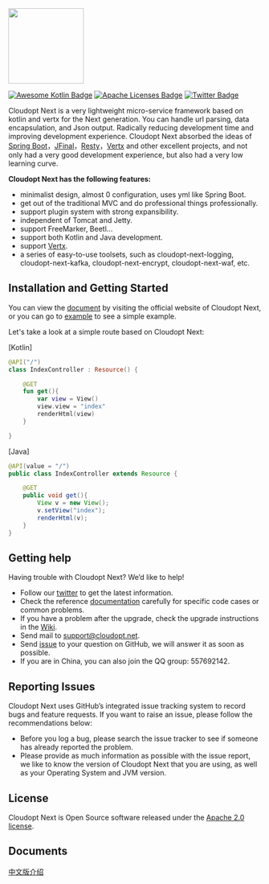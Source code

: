 <img src="https://www.cloudopt.net/static/images/logo.svg" width = "150"/>

<br />

[![Awesome Kotlin Badge](https://kotlin.link/awesome-kotlin.svg)](https://github.com/KotlinBy/awesome-kotlin) [![Apache Licenses Badge](https://img.shields.io/hexpm/l/plug.svg)](http://www.apache.org/licenses/LICENSE-2.0.html) [![Twitter Badge](https://img.shields.io/twitter/url/http/shields.io.svg?style=social&logo=twitter)](https://twitter.com/CloudoptLab)

Cloudopt Next is a very lightweight micro-service framework based on kotlin and vertx for the Next generation. You can handle url parsing, data encapsulation, and Json output. Radically reducing development time and improving development experience. Cloudopt Next absorbed the ideas of [Spring Boot](https://github.com/spring-projects/spring-boot)，[JFinal](https://github.com/jfinal/jfinal)，[Resty](https://github.com/Dreampie/Resty)，[Vertx](https://github.com/vert-x3/vertx-web) and other excellent projects, and not only had a very good development experience, but also had a very low learning curve.


**Cloudopt Next has the following features:**

- minimalist design, almost 0 configuration, uses yml like Spring Boot.
- get out of the traditional MVC and do professional things professionally.
- support plugin system with strong expansibility.
- independent of Tomcat and Jetty.
- support FreeMarker, Beetl...
- support both Kotlin and Java development.
- support [Vertx](http://vertx.io/).
- a series of easy-to-use toolsets, such as cloudopt-next-logging, cloudopt-next-kafka, cloudopt-next-encrypt, cloudopt-next-waf, etc.



## Installation and Getting Started

You can view the [document](https://next.cloudopt.net) by visiting the official website of Cloudopt Next, or you can go to [example](https://github.com/cloudoptlab/cloudopt-next-example) to see a simple example.

Let's take a look at a simple route based on Cloudopt Next:

[Kotlin]

````Kotlin
@API("/")
class IndexController : Resource() {

    @GET
    fun get(){
        var view = View()
        view.view = "index"
        renderHtml(view)
    }

}
````

[Java]
````Java
@API(value = "/")
public class IndexController extends Resource {

    @GET
    public void get(){
        View v = new View();
        v.setView("index");
        renderHtml(v);
    }
}
````

## Getting help

Having trouble with Cloudopt Next? We’d like to help!

- Follow our [twitter](https://twitter.com/CloudoptLab) to get the latest information.
- Check the reference [documentation](https://next.cloudopt.net) carefully for specific code cases or common problems.
- If you have a problem after the upgrade, check the upgrade instructions in the [Wiki](https://github.com/cloudoptlab/cloudopt-next/wiki).
- Send mail to support@cloudopt.net.
- Send [issue](https://github.com/cloudoptlab/cloudopt-next/issues) to your question on GitHub, we will answer it as soon as possible.
- If you are in China, you can also join the QQ group: 557692142.

## Reporting Issues

Cloudopt Next uses GitHub’s integrated issue tracking system to record bugs and feature requests. If you want to raise an issue, please follow the recommendations below:

- Before you log a bug, please search the issue tracker to see if someone has already reported the problem.
- Please provide as much information as possible with the issue report, we like to know the version of Cloudopt Next that you are using, as well as your Operating System and JVM version.

## License

Cloudopt Next is Open Source software released under the [Apache 2.0 license](http://www.apache.org/licenses/LICENSE-2.0.html).

## Documents

[中文版介绍](https://github.com/cloudoptlab/cloudopt-next/wiki/Chinese-Document)